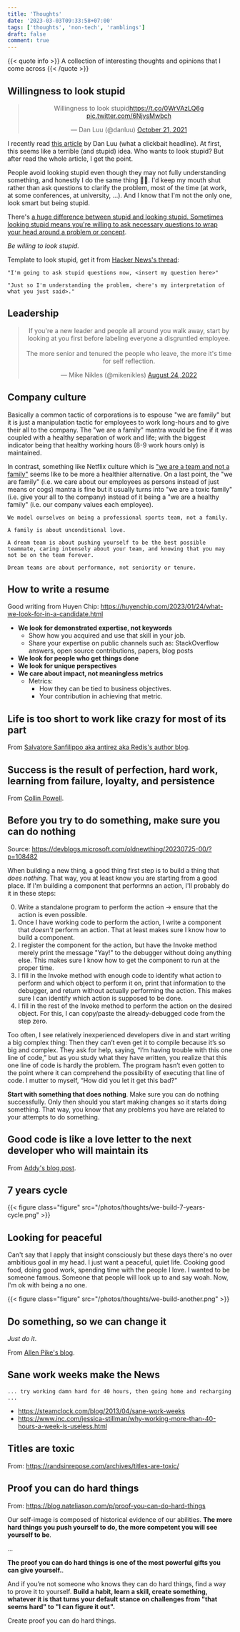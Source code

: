 ```yaml
---
title: 'Thoughts'
date: '2023-03-03T09:33:58+07:00'
tags: ['thoughts', 'non-tech', 'ramblings']
draft: false
comment: true
---
```


{{< quote info >}}
A collection of interesting thoughts and opinions that I come across
{{< /quote >}}

## Willingness to look stupid

<div align="center">
    <blockquote class="twitter-tweet"><p lang="en" dir="ltr">Willingness to look stupid<a href="https://t.co/0WrVAzLQ6g">https://t.co/0WrVAzLQ6g</a> <a href="https://t.co/6NjysMwbch">pic.twitter.com/6NjysMwbch</a></p>&mdash; Dan Luu (@danluu) <a href="https://twitter.com/danluu/status/1451114505438568448?ref_src=twsrc%5Etfw">October 21, 2021</a></blockquote> <script async src="https://platform.twitter.com/widgets.js" charset="utf-8"></script>
</div>

I recently read [this article](https://danluu.com/look-stupid/) by Dan Luu (what a clickbait headline). At first, this seems like a terrible (and stupid) idea. Who wants to look stupid? But after read the whole article, I get the point.

People avoid looking stupid even though they may not fully understanding something, and honestly I do the same thing :man_facepalming:. I'd keep my mouth shut rather than ask questions to clarify the problem, most of the time (at work, at some conferences, at university, ...). And I know that I'm not the only one, look smart but being stupid.

There's [a huge difference between stupid and looking stupid. Sometimes looking stupid means you're willing to ask necessary questions to wrap your head around a problem or concept](https://www.linkedin.com/posts/soreniverson_willingness-to-look-stupid-activity-6859517714659123200-cytw/).

_Be willing to look stupid._

Template to look stupid, get it from [Hacker News's thread](https://news.ycombinator.com/item?id=28942189):

```unknow
"I'm going to ask stupid questions now, <insert my question here>"

"Just so I'm understanding the problem, <here's my interpretation of what you just said>."
```

## Leadership

<div align="center">
    <blockquote class="twitter-tweet"><p lang="en" dir="ltr">If you&#39;re a new leader and people all around you walk away, start by looking at you first before labeling everyone a disgruntled employee.<br><br>The more senior and tenured the people who leave, the more it&#39;s time for self reflection.</p>&mdash; Mike Nikles (@mikenikles) <a href="https://twitter.com/mikenikles/status/1562413358787223552?ref_src=twsrc%5Etfw">August 24, 2022</a></blockquote> <script async src="https://platform.twitter.com/widgets.js" charset="utf-8"></script>
</div>

## Company culture

Basically a common tactic of corporations is to espouse "we are family" but it is just a manipulation tactic for employees to work long-hours and to give their all to the company. The "we are a family" mantra would be fine if it was coupled with a healthy separation of work and life; with the biggest indicator being that healthy working hours (8-9 work hours only) is maintained.

In contrast, something like Netflix culture which is ["we are a team and not a family"](https://jobs.netflix.com/culture) seems like to be more a healthier alternative. On a last point, the "we are family" (i.e. we care about our employees as persons instead of just means or cogs) mantra is fine but it usually turns into "we are a toxic family" (i.e. give your all to the company) instead of it being a "we are a healthy family" (i.e. our company values each employee).

```unknown
We model ourselves on being a professional sports team, not a family.

A family is about unconditional love.

A dream team is about pushing yourself to be the best possible teammate, caring intensely about your team, and knowing that you may not be on the team forever.

Dream teams are about performance, not seniority or tenure.
```

## How to write a resume

Good writing from Huyen Chip: <https://huyenchip.com/2023/01/24/what-we-look-for-in-a-candidate.html>

- **We look for demonstrated expertise, not keywords**
  - Show how you acquired and use that skill in your job.
  - Share your expertise on public channels such as: StackOverflow answers, open source contributions, papers, blog posts
- **We look for people who get things done**
- **We look for unique perspectives**
- **We care about impact, not meaningless metrics**
  - Metrics:
    - How they can be tied to business objectives.
    - Your contribution in achieving that metric.

## Life is too short to work like crazy for most of its part

From [Salvatore Sanfilippo aka antirez aka Redis's author blog](http://invece.org/).

## Success is the result of perfection, hard work, learning from failure, loyalty, and persistence

From [Collin Powell](https://en.wikipedia.org/wiki/Colin_Powell).

## Before you try to do something, make sure you can do nothing

Source: <https://devblogs.microsoft.com/oldnewthing/20230725-00/?p=108482>

When building a new thing, a good thing first step is to build a thing that _does nothing_. That way, you at least know you are starting from a good place. If I'm building a component that performns an action, I'll probably do it in these steps:

0. Write a standalone program to perform the action -> ensure that the action is even possible.
1. Once I have working code to perform the action, I write a component that _doesn't_ perform an action. That at least makes sure I know how to build a component.
2. I register the component for the action, but have the Invoke method merely print the message "Yay!" to the debugger without doing anything else. This makes sure I know how to get the component to run at the proper time.
3. I fill in the Invoke method with enough code to identify what action to perform and which object to perform it on, print that information to the debugger, and return without actually performing the action. This makes sure I can identify which action is supposed to be done.
4. I fill in the rest of the Invoke method to perform the action on the desired object. For this, I can copy/paste the already-debugged code from the step zero.

Too often, I see relatively inexperienced developers dive in and start writing a big complex thing: Then they can’t even get it to compile because it’s so big and complex. They ask for help, saying, “I’m having trouble with this one line of code,” but as you study what they have written, you realize that this one line of code is hardly the problem. The program hasn’t even gotten to the point where it can comprehend the possibility of executing that line of code. I mutter to myself, “How did you let it get this bad?”

**Start with something that does nothing**. Make sure you can do nothing successfully. Only then should you start making changes so it starts doing something. That way, you know that any problems you have are related to your attempts to do something.

## Good code is like a love letter to the next developer who will maintain its

From [Addy's blog post](https://addyosmani.com/blog/good-code/).

## 7 years cycle

{{< figure class="figure" src="/photos/thoughts/we-build-7-years-cycle.png" >}}

## Looking for peaceful

Can't say that I apply that insight consciously but these days there's no over ambitious goal in my head. I just want a peaceful, quiet life. Cooking good food, doing good work, spending time with the people I love. I wanted to be someone famous. Someone that people will look up to and say woah. Now, I'm ok with being a no one.

{{< figure class="figure" src="/photos/thoughts/we-build-another.png" >}}

## Do something, so we can change it

_Just do it_.

From [Allen Pike's blog](https://allenpike.com/2023/do-something-so-we-can-change-it).

## Sane work weeks make the News

```text
... try working damn hard for 40 hours, then going home and recharging ...
```

- <https://steamclock.com/blog/2013/04/sane-work-weeks>
- <https://www.inc.com/jessica-stillman/why-working-more-than-40-hours-a-week-is-useless.html>

## Titles are toxic

From: <https://randsinrepose.com/archives/titles-are-toxic/>

## Proof you can do hard things

From: <https://blog.nateliason.com/p/proof-you-can-do-hard-things>

Our self-image is composed of historical evidence of our abilities. **The more hard things you push yourself to do, the more competent you will see yourself to be**.

...

**The proof you can do hard things is one of the most powerful gifts you can give yourself.**.

And if you’re not someone who knows they can do hard things, find a way to prove it to yourself. **Build a habit, learn a skill, create something, whatever it is that turns your default stance on challenges from "that seems hard" to "I can figure it out".**

Create proof you can do hard things.
